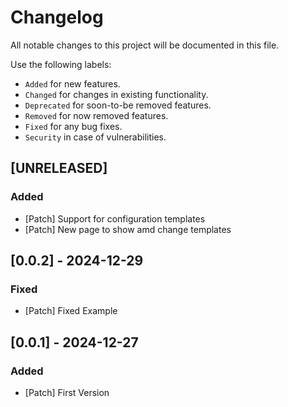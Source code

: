# Changelog

All notable changes to this project will be documented in this file.

Use the following labels:

- `Added` for new features.
- `Changed` for changes in existing functionality.
- `Deprecated` for soon-to-be removed features.
- `Removed` for now removed features.
- `Fixed` for any bug fixes.
- `Security` in case of vulnerabilities.

## [UNRELEASED]

### Added

- [Patch] Support for configuration templates
- [Patch] New page to show amd change templates

## [0.0.2] - 2024-12-29

### Fixed

- [Patch] Fixed Example

## [0.0.1] - 2024-12-27

### Added

- [Patch] First Version
